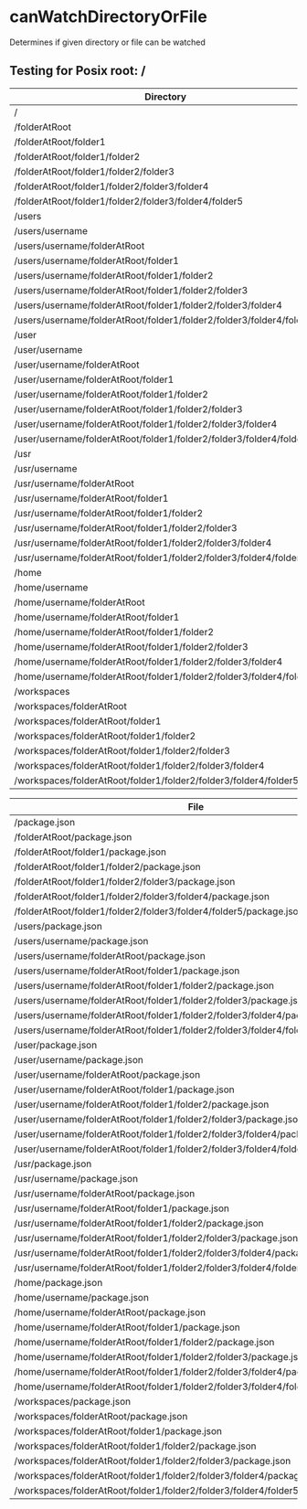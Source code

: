 # canWatchDirectoryOrFile

Determines if given directory or file can be watched

## Testing for Posix root: /

| Directory                                                                         | canWatchDirectoryOrFile |
| --------------------------------------------------------------------------------- | ----------------------- |
| /                                                                                 | false                   |
| /folderAtRoot                                                                     | false                   |
| /folderAtRoot/folder1                                                             | false                   |
| /folderAtRoot/folder1/folder2                                                     | false                   |
| /folderAtRoot/folder1/folder2/folder3                                             | true                    |
| /folderAtRoot/folder1/folder2/folder3/folder4                                     | true                    |
| /folderAtRoot/folder1/folder2/folder3/folder4/folder5                             | true                    |
| /users                                                                            | false                   |
| /users/username                                                                   | false                   |
| /users/username/folderAtRoot                                                      | false                   |
| /users/username/folderAtRoot/folder1                                              | true                    |
| /users/username/folderAtRoot/folder1/folder2                                      | true                    |
| /users/username/folderAtRoot/folder1/folder2/folder3                              | true                    |
| /users/username/folderAtRoot/folder1/folder2/folder3/folder4                      | true                    |
| /users/username/folderAtRoot/folder1/folder2/folder3/folder4/folder5              | true                    |
| /user                                                                             | false                   |
| /user/username                                                                    | false                   |
| /user/username/folderAtRoot                                                       | false                   |
| /user/username/folderAtRoot/folder1                                               | true                    |
| /user/username/folderAtRoot/folder1/folder2                                       | true                    |
| /user/username/folderAtRoot/folder1/folder2/folder3                               | true                    |
| /user/username/folderAtRoot/folder1/folder2/folder3/folder4                       | true                    |
| /user/username/folderAtRoot/folder1/folder2/folder3/folder4/folder5               | true                    |
| /usr                                                                              | false                   |
| /usr/username                                                                     | false                   |
| /usr/username/folderAtRoot                                                        | false                   |
| /usr/username/folderAtRoot/folder1                                                | true                    |
| /usr/username/folderAtRoot/folder1/folder2                                        | true                    |
| /usr/username/folderAtRoot/folder1/folder2/folder3                                | true                    |
| /usr/username/folderAtRoot/folder1/folder2/folder3/folder4                        | true                    |
| /usr/username/folderAtRoot/folder1/folder2/folder3/folder4/folder5                | true                    |
| /home                                                                             | false                   |
| /home/username                                                                    | false                   |
| /home/username/folderAtRoot                                                       | false                   |
| /home/username/folderAtRoot/folder1                                               | true                    |
| /home/username/folderAtRoot/folder1/folder2                                       | true                    |
| /home/username/folderAtRoot/folder1/folder2/folder3                               | true                    |
| /home/username/folderAtRoot/folder1/folder2/folder3/folder4                       | true                    |
| /home/username/folderAtRoot/folder1/folder2/folder3/folder4/folder5               | true                    |
| /workspaces                                                                       | false                   |
| /workspaces/folderAtRoot                                                          | false                   |
| /workspaces/folderAtRoot/folder1                                                  | false                   |
| /workspaces/folderAtRoot/folder1/folder2                                          | true                    |
| /workspaces/folderAtRoot/folder1/folder2/folder3                                  | true                    |
| /workspaces/folderAtRoot/folder1/folder2/folder3/folder4                          | true                    |
| /workspaces/folderAtRoot/folder1/folder2/folder3/folder4/folder5                  | true                    |

| File                                                                              | canWatchDirectoryOrFile |
| --------------------------------------------------------------------------------- | ----------------------- |
| /package.json                                                                     | false                   |
| /folderAtRoot/package.json                                                        | false                   |
| /folderAtRoot/folder1/package.json                                                | false                   |
| /folderAtRoot/folder1/folder2/package.json                                        | true                    |
| /folderAtRoot/folder1/folder2/folder3/package.json                                | true                    |
| /folderAtRoot/folder1/folder2/folder3/folder4/package.json                        | true                    |
| /folderAtRoot/folder1/folder2/folder3/folder4/folder5/package.json                | true                    |
| /users/package.json                                                               | false                   |
| /users/username/package.json                                                      | false                   |
| /users/username/folderAtRoot/package.json                                         | true                    |
| /users/username/folderAtRoot/folder1/package.json                                 | true                    |
| /users/username/folderAtRoot/folder1/folder2/package.json                         | true                    |
| /users/username/folderAtRoot/folder1/folder2/folder3/package.json                 | true                    |
| /users/username/folderAtRoot/folder1/folder2/folder3/folder4/package.json         | true                    |
| /users/username/folderAtRoot/folder1/folder2/folder3/folder4/folder5/package.json | true                    |
| /user/package.json                                                                | false                   |
| /user/username/package.json                                                       | false                   |
| /user/username/folderAtRoot/package.json                                          | true                    |
| /user/username/folderAtRoot/folder1/package.json                                  | true                    |
| /user/username/folderAtRoot/folder1/folder2/package.json                          | true                    |
| /user/username/folderAtRoot/folder1/folder2/folder3/package.json                  | true                    |
| /user/username/folderAtRoot/folder1/folder2/folder3/folder4/package.json          | true                    |
| /user/username/folderAtRoot/folder1/folder2/folder3/folder4/folder5/package.json  | true                    |
| /usr/package.json                                                                 | false                   |
| /usr/username/package.json                                                        | false                   |
| /usr/username/folderAtRoot/package.json                                           | true                    |
| /usr/username/folderAtRoot/folder1/package.json                                   | true                    |
| /usr/username/folderAtRoot/folder1/folder2/package.json                           | true                    |
| /usr/username/folderAtRoot/folder1/folder2/folder3/package.json                   | true                    |
| /usr/username/folderAtRoot/folder1/folder2/folder3/folder4/package.json           | true                    |
| /usr/username/folderAtRoot/folder1/folder2/folder3/folder4/folder5/package.json   | true                    |
| /home/package.json                                                                | false                   |
| /home/username/package.json                                                       | false                   |
| /home/username/folderAtRoot/package.json                                          | true                    |
| /home/username/folderAtRoot/folder1/package.json                                  | true                    |
| /home/username/folderAtRoot/folder1/folder2/package.json                          | true                    |
| /home/username/folderAtRoot/folder1/folder2/folder3/package.json                  | true                    |
| /home/username/folderAtRoot/folder1/folder2/folder3/folder4/package.json          | true                    |
| /home/username/folderAtRoot/folder1/folder2/folder3/folder4/folder5/package.json  | true                    |
| /workspaces/package.json                                                          | false                   |
| /workspaces/folderAtRoot/package.json                                             | false                   |
| /workspaces/folderAtRoot/folder1/package.json                                     | true                    |
| /workspaces/folderAtRoot/folder1/folder2/package.json                             | true                    |
| /workspaces/folderAtRoot/folder1/folder2/folder3/package.json                     | true                    |
| /workspaces/folderAtRoot/folder1/folder2/folder3/folder4/package.json             | true                    |
| /workspaces/folderAtRoot/folder1/folder2/folder3/folder4/folder5/package.json     | true                    |

